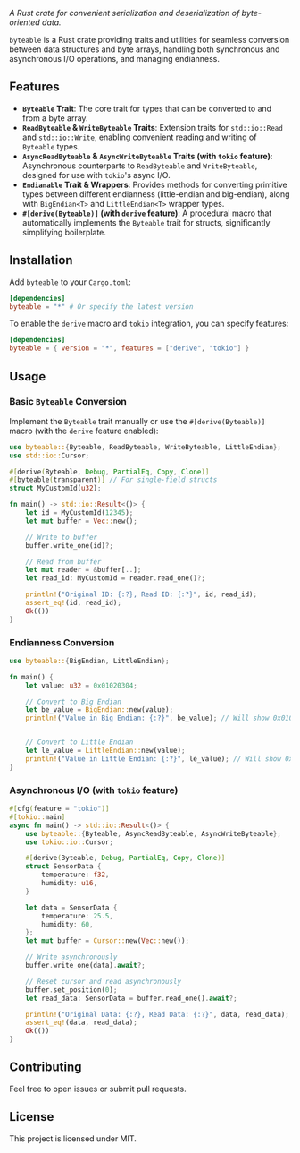 _A Rust crate for convenient serialization and deserialization of byte-oriented data._

`byteable` is a Rust crate providing traits and utilities for seamless conversion between data structures and byte arrays, handling both synchronous and asynchronous I/O operations, and managing endianness.

## Features

- **`Byteable` Trait**: The core trait for types that can be converted to and from a byte array.
- **`ReadByteable` & `WriteByteable` Traits**: Extension traits for `std::io::Read` and `std::io::Write`, enabling convenient reading and writing of `Byteable` types.
- **`AsyncReadByteable` & `AsyncWriteByteable` Traits (with `tokio` feature)**: Asynchronous counterparts to `ReadByteable` and `WriteByteable`, designed for use with `tokio`'s async I/O.
- **`Endianable` Trait & Wrappers**: Provides methods for converting primitive types between different endianness (little-endian and big-endian), along with `BigEndian<T>` and `LittleEndian<T>` wrapper types.
- **`#[derive(Byteable)]` (with `derive` feature)**: A procedural macro that automatically implements the `Byteable` trait for structs, significantly simplifying boilerplate.

## Installation

Add `byteable` to your `Cargo.toml`:

```toml
[dependencies]
byteable = "*" # Or specify the latest version
```

To enable the `derive` macro and `tokio` integration, you can specify features:

```toml
[dependencies]
byteable = { version = "*", features = ["derive", "tokio"] }
```

## Usage

### Basic `Byteable` Conversion

Implement the `Byteable` trait manually or use the `#[derive(Byteable)]` macro (with the `derive` feature enabled):

```rust
use byteable::{Byteable, ReadByteable, WriteByteable, LittleEndian};
use std::io::Cursor;

#[derive(Byteable, Debug, PartialEq, Copy, Clone)]
#[byteable(transparent)] // For single-field structs
struct MyCustomId(u32);

fn main() -> std::io::Result<()> {
    let id = MyCustomId(12345);
    let mut buffer = Vec::new();

    // Write to buffer
    buffer.write_one(id)?;

    // Read from buffer
    let mut reader = &buffer[..];
    let read_id: MyCustomId = reader.read_one()?;

    println!("Original ID: {:?}, Read ID: {:?}", id, read_id);
    assert_eq!(id, read_id);
    Ok(())
}
```

### Endianness Conversion

```rust
use byteable::{BigEndian, LittleEndian};

fn main() {
    let value: u32 = 0x01020304;

    // Convert to Big Endian
    let be_value = BigEndian::new(value);
    println!("Value in Big Endian: {:?}", be_value); // Will show 0x01020304


    // Convert to Little Endian
    let le_value = LittleEndian::new(value);
    println!("Value in Little Endian: {:?}", le_value); // Will show 0x04030201
}
```

### Asynchronous I/O (with `tokio` feature)

```rust
#[cfg(feature = "tokio")]
#[tokio::main]
async fn main() -> std::io::Result<()> {
    use byteable::{Byteable, AsyncReadByteable, AsyncWriteByteable};
    use tokio::io::Cursor;

    #[derive(Byteable, Debug, PartialEq, Copy, Clone)]
    struct SensorData {
        temperature: f32,
        humidity: u16,
    }

    let data = SensorData {
        temperature: 25.5,
        humidity: 60,
    };
    let mut buffer = Cursor::new(Vec::new());

    // Write asynchronously
    buffer.write_one(data).await?;

    // Reset cursor and read asynchronously
    buffer.set_position(0);
    let read_data: SensorData = buffer.read_one().await?;

    println!("Original Data: {:?}, Read Data: {:?}", data, read_data);
    assert_eq!(data, read_data);
    Ok(())
}
```

## Contributing

Feel free to open issues or submit pull requests.

## License

This project is licensed under MIT.
